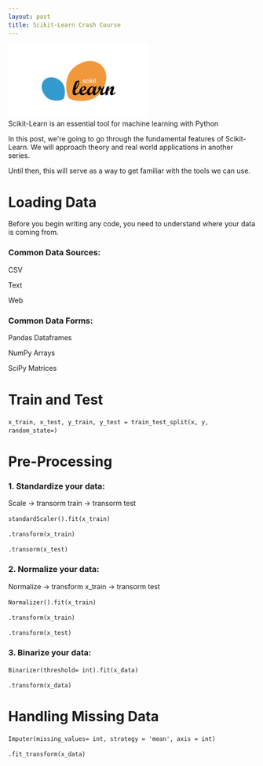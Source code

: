 ```yaml
---
layout: post
title: Scikit-Learn Crash Course
---
```


<img src="/Images/scikit.jpg" class="inline"/><br>
Scikit-Learn is an essential tool for machine learning with Python

In this post, we're going to go through the fundamental features of Scikit-Learn. We will approach theory and real
world applications in another series. 

Until then, this will serve as a way to get familiar with the tools we can use.

# Loading Data
Before you begin writing any code, you need to understand where your data is coming from.

### Common Data Sources:

CSV

Text

Web

### Common Data Forms:

Pandas Dataframes

NumPy Arrays

SciPy Matrices

# Train and Test

`x_train, x_test, y_train, y_test = train_test_split(x, y, random_state=)`

# Pre-Processing

### 1. Standardize your data:

Scale -> transorm train -> transorm  test

`standardScaler().fit(x_train)`

`.transform(x_train)`

`.transorm(x_test)`

### 2. Normalize your data:

Normalize -> transform x_train -> transorm  test

`Normalizer().fit(x_train)`

`.transform(x_train)`

`.transform(x_test)`

### 3. Binarize your data:

`Binarizer(threshold= int).fit(x_data)`

`.transform(x_data)`

# Handling Missing Data

`Imputer(missing_values= int, strategy = 'mean', axis = int)`

`.fit_transform(x_data)`
